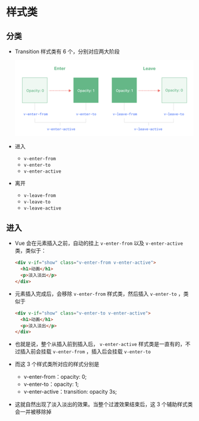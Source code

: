 # 样式类

## 分类

+ Transition 样式类有 6 个，分别对应两大阶段

  ![alt text](images/阶段.png)

+ 进入

  + `v-enter-from`
  + `v-enter-to`
  + `v-enter-active`

+ 离开

  + `v-leave-from`
  + `v-leave-to`
  + `v-leave-active`

## 进入

+ Vue 会在元素插入之前，自动的挂上 `v-enter-from` 以及 `v-enter-active` 类，类似于：

  ```html
  <div v-if="show" class="v-enter-from v-enter-active">
    <h1>动画</h1>
    <p>淡入淡出</p>
  </div>
  ```

+ 元素插入完成后，会移除 `v-enter-from` 样式类，然后插入 `v-enter-to` ，类似于

  ```html
  <div v-if="show" class="v-enter-to v-enter-active">
    <h1>动画</h1>
    <p>淡入淡出</p>
  </div>
  ```

+ 也就是说，整个从插入前到插入后， `v-enter-active` 样式类是一直有的，不过插入前会挂载 `v-enter-from` ，插入后会挂载 `v-enter-to`

+ 而这 3 个样式类所对应的样式分别是

  + v-enter-from：opacity: 0;
  + v-enter-to：opacity: 1;
  + v-enter-active：transition: opacity 3s;

+ 这就自然出现了淡入淡出的效果。当整个过渡效果结束后，这 3 个辅助样式类会一并被移除掉
